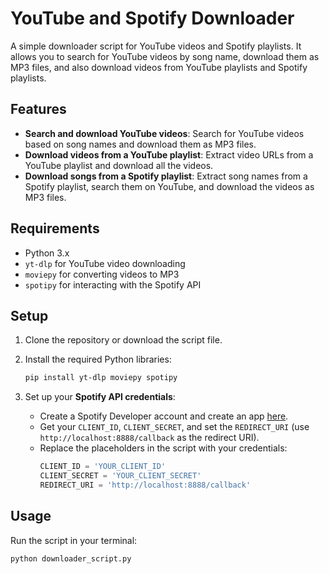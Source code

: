 # YouTube and Spotify Downloader

A simple downloader script for YouTube videos and Spotify playlists. It allows you to search for YouTube videos by song name, download them as MP3 files, and also download videos from YouTube playlists and Spotify playlists.

## Features

- **Search and download YouTube videos**: Search for YouTube videos based on song names and download them as MP3 files.
- **Download videos from a YouTube playlist**: Extract video URLs from a YouTube playlist and download all the videos.
- **Download songs from a Spotify playlist**: Extract song names from a Spotify playlist, search them on YouTube, and download the videos as MP3 files.

## Requirements

- Python 3.x
- `yt-dlp` for YouTube video downloading
- `moviepy` for converting videos to MP3
- `spotipy` for interacting with the Spotify API

## Setup

1. Clone the repository or download the script file.
2. Install the required Python libraries:
    ```bash
    pip install yt-dlp moviepy spotipy
    ```

3. Set up your **Spotify API credentials**:
    - Create a Spotify Developer account and create an app [here](https://developer.spotify.com/dashboard/applications).
    - Get your `CLIENT_ID`, `CLIENT_SECRET`, and set the `REDIRECT_URI` (use `http://localhost:8888/callback` as the redirect URI).
    - Replace the placeholders in the script with your credentials:
        ```python
        CLIENT_ID = 'YOUR_CLIENT_ID'
        CLIENT_SECRET = 'YOUR_CLIENT_SECRET'
        REDIRECT_URI = 'http://localhost:8888/callback'
        ```

## Usage

Run the script in your terminal:

```bash
python downloader_script.py

